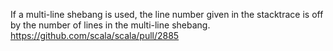 If a multi-line shebang is used, the line number given in the stacktrace is off by the number of lines in the multi-line shebang.
https://github.com/scala/scala/pull/2885
